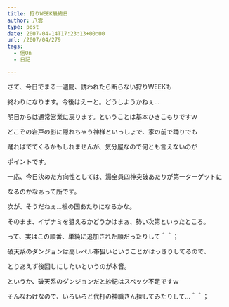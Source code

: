 ```yaml
---
title: 狩りWEEK最終日
author: 八雲
type: post
date: 2007-04-14T17:23:13+00:00
url: /2007/04/279
tags:
  - 信On
  - 日記

---
```

さて、今日でまる一週間、誘われたら断らない狩りWEEKも
  
終わりになります。今後はえーと。どうしようかねぇ…

明日からは通常営業に戻ります。ということは基本ひきこもりですｗ
  
どこぞの岩戸の影に隠れちゃう神様といっしょで、家の前で踊りでも
  
踊ればでてくるかもしれませんが、気分屋なので何とも言えないのが
  
ポイントです。

一応、今日決めた方向性としては、湯全員四神突破あたりが第一ターゲットに
  
なるのかなぁって所です。

次が、そうだねぇ…根の国あたりになるかな。
  
そのまま、イザナミを狙えるかどうかはまぁ、勢い次第といったところ。

って、実はこの順番、単純に追加された順だったりして＾＾；
  
破天系のダンジョンは高レベル帯狙いということがはっきりしてるので、
  
とりあえず後回しにしたいというのが本音。
  
というか、破天系のダンジョンだと紗紀はスペック不足ですｗ
  
そんなわけなので、いろいろと代打の神職さん探してみたりして…＾＾；
